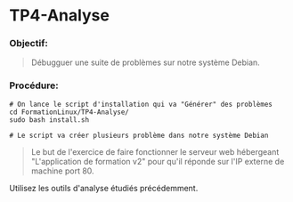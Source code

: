 # TP4-Analyse

### Objectif:

> Débugguer une suite de problèmes sur notre système Debian.

### Procédure:

```
# On lance le script d'installation qui va "Générer" des problèmes
cd FormationLinux/TP4-Analyse/
sudo bash install.sh

# Le script va créer plusieurs problème dans notre système Debian
```
>Le but de l'exercice de faire fonctionner le serveur web hébergeant "L'application de formation v2" pour qu'il réponde  sur l'IP externe de machine port 80. 

Utilisez les outils d'analyse étudiés précédemment. 
